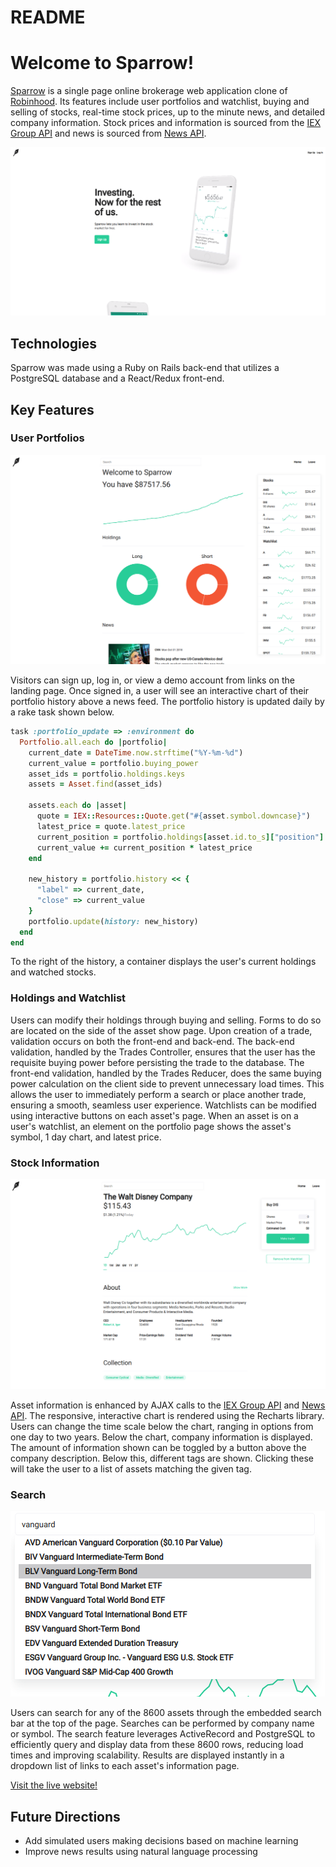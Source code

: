 # README

# Welcome to Sparrow!

[Sparrow](http://sparrow-app.herokuapp.com/#/) is a single page online brokerage web application clone of [Robinhood](https://robinhood.com/).  Its features include user portfolios and watchlist, buying and selling of stocks, real-time stock prices, up to the minute news, and detailed company information. Stock prices and information is sourced from the [IEX Group API](https://iextrading.com/) and news is sourced from [News API](https://newsapi.org/).

![home](app/assets/images/sparrow_readme_1.png?raw=true "Home")

## Technologies

Sparrow was made using a Ruby on Rails back-end that utilizes a PostgreSQL database and a React/Redux front-end.

## Key Features

### User Portfolios

![portfolio](app/assets/images/sparrow_readme_2.png?raw=true "Portfolio")

Visitors can sign up, log in, or view a demo account from links on the landing page.  Once signed in, a user will see an interactive chart of their portfolio history above a news feed.  The portfolio history is updated daily by a rake task shown below.

```ruby
task :portfolio_update => :environment do
  Portfolio.all.each do |portfolio|
    current_date = DateTime.now.strftime("%Y-%m-%d")
    current_value = portfolio.buying_power
    asset_ids = portfolio.holdings.keys
    assets = Asset.find(asset_ids)

    assets.each do |asset|
      quote = IEX::Resources::Quote.get("#{asset.symbol.downcase}")
      latest_price = quote.latest_price
      current_position = portfolio.holdings[asset.id.to_s]["position"]
      current_value += current_position * latest_price
    end

    new_history = portfolio.history << {
      "label" => current_date,
      "close" => current_value
    }
    portfolio.update(history: new_history)
  end
end
```

To the right of the history, a container displays the user's current holdings and watched stocks.  

### Holdings and Watchlist

Users can modify their holdings through buying and selling.  Forms to do so are located on the side of the asset show page.  Upon creation of a trade, validation occurs on both the front-end and back-end.
The back-end validation, handled by the Trades Controller, ensures that the user has the requisite buying power before persisting the trade to the database.  The front-end validation, handled by the Trades Reducer, does the same buying power calculation on the client side to prevent unnecessary load times.  This allows the user to immediately perform a search or place another trade, ensuring a smooth, seamless user experience.
Watchlists can be modified using interactive buttons on each asset's page.  When an asset is on a user's watchlist, an element on the portfolio page shows the asset's symbol, 1 day chart, and latest price.

### Stock Information

![show](app/assets/images/sparrow_readme_3.png?raw=true "Show")

Asset information is enhanced by AJAX calls to the [IEX Group API](https://iextrading.com/) and [News API](https://newsapi.org/).  The responsive, interactive chart is rendered using the Recharts library.  Users can change the time scale below the chart, ranging in options from one day to two years.  Below the chart, company information is displayed.  The amount of information shown can be toggled by a button above the company description.  Below this, different tags are shown.  Clicking these will take the user to a list of assets matching the given tag.

### Search

![search](app/assets/images/sparrow_readme_4.png?raw=true "Search")

Users can search for any of the 8600 assets through the embedded search bar at the top of the page.  Searches can be performed by company name or symbol.  The search feature leverages ActiveRecord and PostgreSQL to efficiently query and display data from these 8600 rows, reducing load times and improving scalability.  Results are displayed instantly in a dropdown list of links to each asset's information page.

[Visit the live website!](http://sparrow-app.herokuapp.com/#/)

## Future Directions

+ Add simulated users making decisions based on machine learning
+ Improve news results using natural language processing
